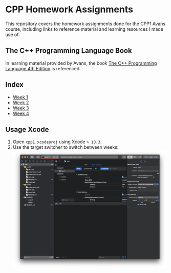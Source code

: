 # CPP Homework Assignments
This repository covers the homework assignments done for the CPP1 Avans course, including links to reference material and learning resources I made use of. 

## The C++ Programming Language Book
In learning material provided by Avans, the book [The C++ Programming Language 4th Edition](The%20C++%20Programming%20Language%204th%20Edition.pdf) is referenced. 

## Index
- [Week 1](week1)
- [Week 2](week2)
- [Week 3](week3)
- [Week 4](week4)

## Usage Xcode
1. Open `cpp1.xcodeproj` using Xcode `> 10.3`.
2. Use the target switcher to switch between weeks: 
![target switching](target-switching.png)

